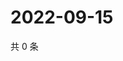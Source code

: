 # 2022-09-15

共 0 条

<!-- BEGIN WEIBO -->
<!-- 最后更新时间 Thu Sep 15 2022 16:08:47 GMT+0800 (China Standard Time) -->

<!-- END WEIBO -->
